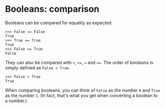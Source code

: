 # Booleans: comparison

Booleans can be compared for equality as expected:
```text
>>> False == False
True
>>> True == True
True
>>> False == True
False
```


They can also be compared with `<`, `<=`, `>` and `>=`. The order of booleans is simply defined as `False < True`.

```text
>>> False < True
True
```

When comparing booleans, you can think of `False` as the number `0` and `True` as the number `1`. (In fact, that's what you get when converting a boolean to a number.)

